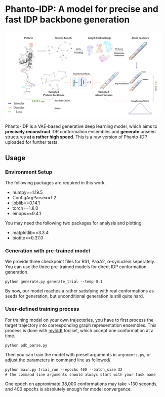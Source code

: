 # Phanto-IDP: A model for precise and fast IDP backbone generation

![Phanto-IDP](./ImgSrc/Phanto-IDP.png)

Phanto-IDP is a VAE-based generative deep learning model, which aims to **precisely reconstruct** IDP conformation ensembles  and **generate** unseen structures **at a rather high speed**. This is a raw version of Phanto-IDP uploaded for further tests.



## Usage

### Environment Setup

The following packages are required in this work.

* numpy==1.19.5 
* ConfigArgParse==1.2 
* joblib==0.14.1 
* torch==1.8.0
* einops==0.4.1

You may need the following two packages for analysis and plotting.

* matplotlib==3.3.4
* biotite==0.37.0

### Generation with pre-trained model

We provide three checkpoint files for RS1, PaaA2, α-synuclein seperately. You can use the three pre-trained models for direct IDP conformation generation.

```shell
python generate.py generate_trial --temp 0.1
```

By now, our model reaches a rather satisfying with real conformations as seeds for generation, but unconditional generation is still quite hard.

### User-defined training process

For training model on your own trajectories, you have to first process the target trajectory into corresponding graph representation ensembles. This process is done with [mylddt](https://github.com/gjoni/mylddt) toolset, which accept one conformation at a time.

```shell
python pdb_parse.py
```

Then you can train the model with preset arguments in `arguments.py`, or adjust the parameters in command line as followed/

```shell
python main.py trial_run --epochs 400 --batch_size 32  
# the command line arguments should always start with your task name
```

One epoch on approximate 38,000 conformations may take ~130 seconds, and 400 epochs is absolutely enough for model convergence.